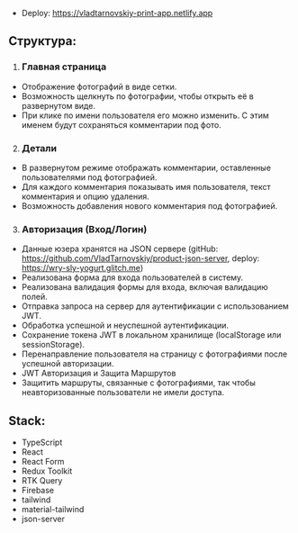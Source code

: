 - Deploy: https://vladtarnovskiy-print-app.netlify.app

## Структура:

1. ### Главная страница

- Отображение фотографий в виде сетки.
- Возможность щелкнуть по фотографии, чтобы открыть её в развернутом виде.
- При клике по имени пользователя его можно изменить. С этим именем будут сохраняться комментарии под фото.

2. ### Детали

- В развернутом режиме отображать комментарии, оставленные пользователями под фотографией.
- Для каждого комментария показывать имя пользователя, текст комментария и опцию удаления.
- Возможность добавления нового комментария под фотографией.

3. ### Авторизация (Вход/Логин)

- Данные юзера хранятся на JSON сервере (gitHub: https://github.com/VladTarnovskiy/product-json-server, deploy: https://wry-sly-yogurt.glitch.me)
- Реализована форма для входа пользователей в систему.
- Реализована валидация формы для входа, включая валидацию полей.
- Отправка запроса на сервер для аутентификации с использованием JWT.
- Обработка успешной и неуспешной аутентификации.
- Сохранение токена JWT в локальном хранилище (localStorage или sessionStorage).
- Перенаправление пользователя на страницу с фотографиями после успешной авторизации.
- JWT Авторизация и Защита Маршрутов
- Защитить маршруты, связанные с фотографиями, так чтобы неавторизованные пользователи не имели доступа.

## Stack:

- TypeScript
- React
- React Form
- Redux Toolkit
- RTK Query
- Firebase
- tailwind
- material-tailwind
- json-server
